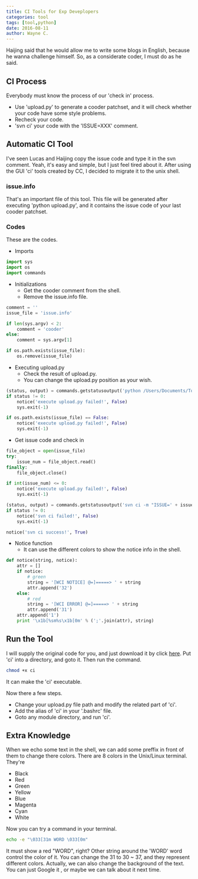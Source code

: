 ```yaml
---
title: CI Tools for Exp Deveplopers
categories: tool
tags: [tool,python]
date: 2016-08-11
author: Wayne C.
---
```

Haijing said that he would allow me to write some blogs in English, because he wanna challenge himself. So, as a considerate coder, I must do as he said.

<!-- more -->

## CI Process

Everybody must know the process of our 'check in' process.

- Use 'upload.py' to generate a cooder patchset, and it will check whether your code have some style problems.
- Recheck your code.
- 'svn ci' your code with the 'ISSUE=XXX' comment.

## Automatic CI Tool

I've seen Lucas and Haijing copy the issue code and type it in the svn comment. Yeah, it's easy and simple, but I just feel tired about it. After using the GUI 'ci' tools created by CC, I decided to migrate it to the unix shell.

### issue.info

That's an important file of this tool. This file will be generated after executing 'python upload.py', and it contains the issue code of your last cooder patchset.

### Codes

These are the codes.

* Imports

~~~python
import sys
import os
import commands
~~~

* Initializations
    * Get the cooder comment from the shell.
    * Remove the issue.info file.

~~~python
comment = ''
issue_file = 'issue.info'

if len(sys.argv) < 2:
    comment = 'cooder'
else:
    comment = sys.argv[1]

if os.path.exists(issue_file):
    os.remove(issue_file)
~~~

* Executing upload.py
    * Check the result of upload.py.
    * You can change the upload.py position as your wish.

~~~python
(status, output) = commands.getstatusoutput('python /Users/Documents/Tools/upload.py -y -m "' + comment + '"')
if status != 0:
    notice('execute upload.py failed!', False)
    sys.exit(-1)

if os.path.exists(issue_file) == False:
    notice('execute upload.py failed!', False)
    sys.exit(-1)
~~~

* Get issue code and check in

~~~python
file_object = open(issue_file)
try:
    issue_num = file_object.read()
finally:
    file_object.close()

if int(issue_num) <= 0:
    notice('execute upload.py failed!', False)
    sys.exit(-1)

(status, output) = commands.getstatusoutput('svn ci -m "ISSUE=' + issue_num + '"')
if status != 0:
    notice('svn ci failed!', False)
    sys.exit(-1)

notice('svn ci success!', True)
~~~

* Notice function
    * It can use the different colors to show the notice info in the shell.

~~~python
def notice(string, notice):
    attr = []
    if notice:
        # green
        string = '[WCI NOTICE] @=]=====> ' + string
        attr.append('32')
    else:
        # red
        string = '[WCI ERROR] @=]=====> ' + string
        attr.append('31')
    attr.append('1')
    print '\x1b[%sm%s\x1b[0m' % (';'.join(attr), string)
~~~

## Run the Tool

I will supply the original code for you, and just download it by click [here](/files/ci).
Put 'ci' into a directory, and goto it. Then run the command.

~~~sh
chmod +x ci
~~~

It can make the 'ci' executable. 

Now there a few steps.
- Change your upload.py file path and modify the related part of 'ci'. 
- Add the alias of 'ci' in your '.bashrc' file.
- Goto any module directory, and run 'ci'.

## Extra Knowledge

When we echo some text in the shell, we can add some preffix in front of them to change there colors. There are 8 colors in the Unix/Linux terminal. They're
- Black
- Red
- Green
- Yellow
- Blue
- Magenta
- Cyan
- White

Now you can try a command in your terminal.
~~~sh
echo -e "\033[31m WORD \033[0m"
~~~

It must show a red "WORD", right? Other string around the 'WORD' word control the color of it. You can change the 31 to 30 ~ 37, and they represent different colors.
Actually, we can also change the background of the text. You can just Google it , or maybe we can talk about it next time.
